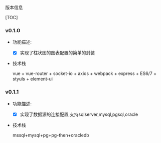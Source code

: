 版本信息

[TOC]



### v0.1.0
- 功能描述:

  - [x] 实现了柱状图的图表配置的简单的封装

- 技术栈

  vue + vue-router + socket-io + axios + webpack + express + ES6/7 + styuls + element-ui 

### v0.1.1
- 功能描述:

  - [x] 实现了数据源的连接配置,支持sqlserver,mysql,pgsql,oracle

- 技术栈

  mssql+mysql+pg+pg-then+oracledb   

  

  

  

  

  

   

  

  

  

  







